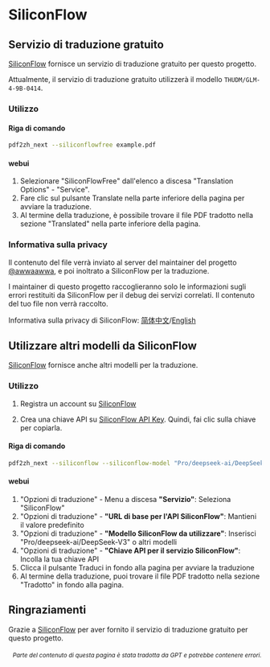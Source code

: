 # SiliconFlow

## Servizio di traduzione gratuito

[SiliconFlow](https://siliconflow.cn) fornisce un servizio di traduzione gratuito per questo progetto.

Attualmente, il servizio di traduzione gratuito utilizzerà il modello `THUDM/GLM-4-9B-0414`.

### Utilizzo

#### Riga di comando

```bash
pdf2zh_next --siliconflowfree example.pdf 
```

#### webui

1. Selezionare "SiliconFlowFree" dall'elenco a discesa "Translation Options" - "Service".
2. Fare clic sul pulsante Translate nella parte inferiore della pagina per avviare la traduzione.
3. Al termine della traduzione, è possibile trovare il file PDF tradotto nella sezione "Translated" nella parte inferiore della pagina.


### Informativa sulla privacy

Il contenuto del file verrà inviato al server del maintainer del progetto [@awwaawwa](https://github.com/awwaawwa), e poi inoltrato a SiliconFlow per la traduzione.

I maintainer di questo progetto raccoglieranno solo le informazioni sugli errori restituiti da SiliconFlow per il debug dei servizi correlati. Il contenuto del tuo file non verrà raccolto.

Informativa sulla privacy di SiliconFlow: [简体中文](https://docs.siliconflow.cn/cn/legals/privacy-policy)/[English](https://docs.siliconflow.cn/en/legals/privacy-policy)



## Utilizzare altri modelli da SiliconFlow

[SiliconFlow](https://siliconflow.cn) fornisce anche altri modelli per la traduzione.

### Utilizzo

1. Registra un account su [SiliconFlow](https://siliconflow.cn)

2. Crea una chiave API su [SiliconFlow API Key](https://cloud.siliconflow.cn/me/account/ak). Quindi, fai clic sulla chiave per copiarla.

#### Riga di comando

```bash
pdf2zh_next --siliconflow --siliconflow-model "Pro/deepseek-ai/DeepSeek-V3" --siliconflow-api-key <your-api-key> example.pdf
```

#### webui

1. "Opzioni di traduzione" - Menu a discesa **"Servizio"**: Seleziona "SiliconFlow"  
2. "Opzioni di traduzione" - **"URL di base per l'API SiliconFlow"**: Mantieni il valore predefinito  
3. "Opzioni di traduzione" - **"Modello SiliconFlow da utilizzare"**: Inserisci "Pro/deepseek-ai/DeepSeek-V3" o altri modelli  
4. "Opzioni di traduzione" - **"Chiave API per il servizio SiliconFlow"**: Incolla la tua chiave API  
5. Clicca il pulsante Traduci in fondo alla pagina per avviare la traduzione  
6. Al termine della traduzione, puoi trovare il file PDF tradotto nella sezione "Tradotto" in fondo alla pagina.


## Ringraziamenti

Grazie a [SiliconFlow](https://siliconflow.cn) per aver fornito il servizio di traduzione gratuito per questo progetto.

<div align="right"> 
<h6><small>Parte del contenuto di questa pagina è stata tradotta da GPT e potrebbe contenere errori.</small></h6>